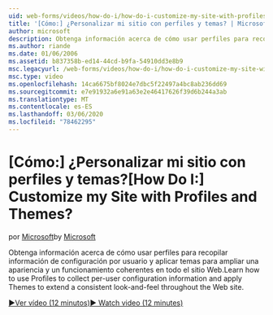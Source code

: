 ```yaml
---
uid: web-forms/videos/how-do-i/how-do-i-customize-my-site-with-profiles-and-themes
title: '[Cómo:] ¿Personalizar mi sitio con perfiles y temas? | Microsoft Docs'
author: microsoft
description: Obtenga información acerca de cómo usar perfiles para recopilar información de configuración por usuario y aplicar temas para ampliar una apariencia y un funcionamiento coherentes en todo el sitio Web.
ms.author: riande
ms.date: 01/06/2006
ms.assetid: b837358b-ed14-44cd-b9fa-54910dd3e8b9
msc.legacyurl: /web-forms/videos/how-do-i/how-do-i-customize-my-site-with-profiles-and-themes
msc.type: video
ms.openlocfilehash: 14ca6675bf8024e7dbc5f22497a4bc8ab236dd69
ms.sourcegitcommit: e7e91932a6e91a63e2e46417626f39d6b244a3ab
ms.translationtype: MT
ms.contentlocale: es-ES
ms.lasthandoff: 03/06/2020
ms.locfileid: "78462295"
---
```

# <a name="how-do-i-customize-my-site-with-profiles-and-themes"></a><span data-ttu-id="4c560-104">[Cómo:] ¿Personalizar mi sitio con perfiles y temas?</span><span class="sxs-lookup"><span data-stu-id="4c560-104">[How Do I:] Customize my Site with Profiles and Themes?</span></span>

<span data-ttu-id="4c560-105">por [Microsoft](https://github.com/microsoft)</span><span class="sxs-lookup"><span data-stu-id="4c560-105">by [Microsoft](https://github.com/microsoft)</span></span>

<span data-ttu-id="4c560-106">Obtenga información acerca de cómo usar perfiles para recopilar información de configuración por usuario y aplicar temas para ampliar una apariencia y un funcionamiento coherentes en todo el sitio Web.</span><span class="sxs-lookup"><span data-stu-id="4c560-106">Learn how to use Profiles to collect per-user configuration information and apply Themes to extend a consistent look-and-feel throughout the Web site.</span></span>

[<span data-ttu-id="4c560-107">&#9654;Ver vídeo (12 minutos)</span><span class="sxs-lookup"><span data-stu-id="4c560-107">&#9654; Watch video (12 minutes)</span></span>](https://channel9.msdn.com/Blogs/ASP-NET-Site-Videos/how-do-i-customize-my-site-with-profiles-and-themes)
